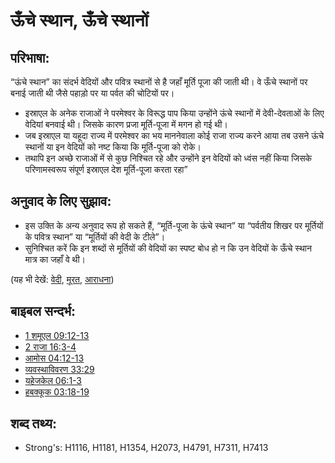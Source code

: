 # ऊँचे स्थान, ऊँचे स्थानों #

## परिभाषा: ##

“ऊंचे स्थान” का संदर्भ वेदियों और पवित्र स्थानों से है जहाँ मूर्ति पूजा की जाती थी। वे ऊँचे स्थानों पर बनाई जाती थी जैसे पहाड़ो पर या पर्वत की चोटियों पर।

* इस्राएल के अनेक राजाओं ने परमेश्वर के विरूद्ध पाप किया उन्होंने ऊंचे स्थानों में देवी-देवताओं के लिए वेदियां बनवाई थी। जिसके कारण प्रजा मूर्ति-पूजा में मगन हो गई थी।
* जब इस्राएल या यहूदा राज्य में परमेश्वर का भय माननेवाला कोई राजा राज्य करने आया तब उसने ऊंचे स्थानों या इन वेदियों को नष्ट किया कि मूर्ति-पूजा को रोके।
* तथापि इन अच्छे राजाओं में से कुछ निश्चित रहे और उन्होंने इन वेदियों को ध्वंस नहीं किया जिसके परिणामस्वरूप संपूर्ण इस्राएल देश मूर्ति-पूजा करता रहा”

## अनुवाद के लिए सुझाव: ##

* इस उक्ति के अन्य अनुवाद रूप हो सकते हैं, “मूर्ति-पूजा के ऊंचे स्थान” या “पर्वतीय शिखर पर मूर्तियों के पवित्र स्थान” या “मूर्तियों की वेदी के टीले”।
* सुनिश्चित करें कि इन शब्दों से मूर्तियों की वेदियों का स्पष्ट बोध हो न कि उन वेदियों के ऊँचे स्थान मात्र का जहाँ वे थी।

(यह भी देखें: [वेदी](../kt/altar.md), [मूरत](../other/idol.md), [आराधना](../kt/worship.md))

## बाइबल सन्दर्भ: ##

* [1 शमूएल 09:12-13](rc://hi/tn/help/1sa/09/12)
* [2 राजा 16:3-4](rc://hi/tn/help/2ki/16/03)
* [आमोस 04:12-13](rc://hi/tn/help/amo/04/12)
* [व्यवस्थाविवरण 33:29](rc://hi/tn/help/deu/33/29)
* [यहेजकेल 06:1-3](rc://hi/tn/help/ezk/06/01)
* [हबक्कूक 03:18-19](rc://hi/tn/help/hab/03/18)

## शब्द तथ्य: ##

* Strong's: H1116, H1181, H1354, H2073, H4791, H7311, H7413
